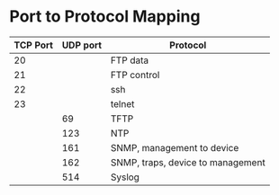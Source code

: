 # Port to Protocol Mapping

| TCP Port | UDP port | Protocol                          |
|----------|----------|-----------------------------------|
| 20       |          | FTP data                          |
| 21       |          | FTP control                       |
| 22       |          | ssh                               |
| 23       |          | telnet                            |
|          | 69       | TFTP                              |
|          | 123      | NTP                               |
|          | 161      | SNMP, management to device        |
|          | 162      | SNMP, traps, device to management |
|          | 514      | Syslog                            |
